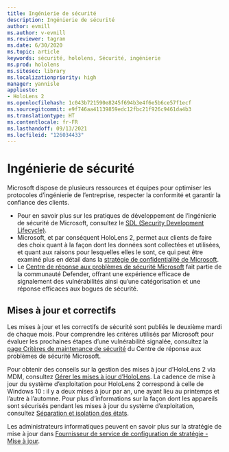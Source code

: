 ```yaml
---
title: Ingénierie de sécurité
description: Ingénierie de sécurité
author: evmill
ms.author: v-evmill
ms.reviewer: tagran
ms.date: 6/30/2020
ms.topic: article
keywords: sécurité, hololens, Sécurité, ingénierie
ms.prod: hololens
ms.sitesec: library
ms.localizationpriority: high
manager: yannisle
appliesto:
- HoloLens 2
ms.openlocfilehash: 1c043b721590e8245f694b3e4f6e5b6ce57f1ecf
ms.sourcegitcommit: e9f746aa41139859edc12fbc21f926c9461da4b3
ms.translationtype: HT
ms.contentlocale: fr-FR
ms.lasthandoff: 09/13/2021
ms.locfileid: "126034433"
---
```

# <a name="security-engineering"></a>Ingénierie de sécurité

Microsoft dispose de plusieurs ressources et équipes pour optimiser les protocoles d’ingénierie de l’entreprise, respecter la conformité et garantir la confiance des clients. 

  * Pour en savoir plus sur les pratiques de développement de l’ingénierie de sécurité de Microsoft, consultez le [SDL (Security Development Lifecycle)](https://www.microsoft.com/securityengineering/sdl).
  * Microsoft, et par conséquent HoloLens 2, permet aux clients de faire des choix quant à la façon dont les données sont collectées et utilisées, et quant aux raisons pour lesquelles elles le sont, ce qui peut être examiné plus en détail dans la [stratégie de confidentialité de Microsoft](https://privacy.microsoft.com/). 
  * Le [Centre de réponse aux problèmes de sécurité Microsoft](https://www.microsoft.com/msrc) fait partie de la communauté Defender, offrant une expérience efficace de signalement des vulnérabilités ainsi qu’une catégorisation et une réponse efficaces aux bogues de sécurité. 

## <a name="updates-and-patches"></a>Mises à jour et correctifs

Les mises à jour et les correctifs de sécurité sont publiés le deuxième mardi de chaque mois. Pour comprendre les critères utilisés par Microsoft pour évaluer les prochaines étapes d’une vulnérabilité signalée, consultez la [page Critères de maintenance de sécurité](https://www.microsoft.com/msrc/windows-security-servicing-criteria) du Centre de réponse aux problèmes de sécurité Microsoft. 

Pour obtenir des conseils sur la gestion des mises à jour d’HoloLens 2 via MDM, consultez [Gérer les mises à jour d’HoloLens](hololens-updates.md). La cadence de mise à jour du système d’exploitation pour HoloLens 2 correspond à celle de Windows 10 : il y a deux mises à jour par an, une ayant lieu au printemps et l’autre à l’automne. Pour plus d’informations sur la façon dont les appareils sont sécurisés pendant les mises à jour du système d’exploitation, consultez [Séparation et isolation des états](security-state-separation-isolation.md). 

Les administrateurs informatiques peuvent en savoir plus sur la stratégie de mise à jour dans [Fournisseur de service de configuration de stratégie - Mise à jour](/windows/client-management/mdm/policy-csp-update). 
